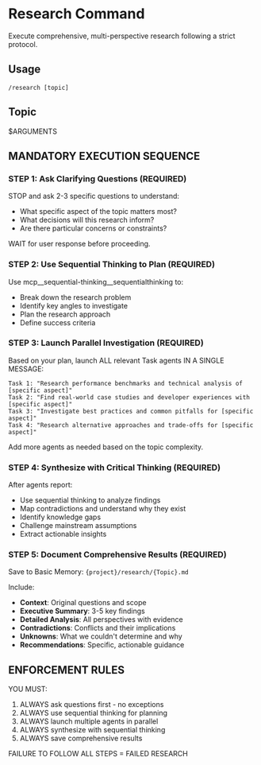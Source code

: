 # Research Command

Execute comprehensive, multi-perspective research following a strict protocol.

## Usage
```
/research [topic]
```

## Topic
$ARGUMENTS

## MANDATORY EXECUTION SEQUENCE

### STEP 1: Ask Clarifying Questions (REQUIRED)
STOP and ask 2-3 specific questions to understand:
- What specific aspect of the topic matters most?
- What decisions will this research inform?
- Are there particular concerns or constraints?

WAIT for user response before proceeding.

### STEP 2: Use Sequential Thinking to Plan (REQUIRED)
Use mcp__sequential-thinking__sequentialthinking to:
- Break down the research problem
- Identify key angles to investigate
- Plan the research approach
- Define success criteria

### STEP 3: Launch Parallel Investigation (REQUIRED)
Based on your plan, launch ALL relevant Task agents IN A SINGLE MESSAGE:

```
Task 1: "Research performance benchmarks and technical analysis of [specific aspect]"
Task 2: "Find real-world case studies and developer experiences with [specific aspect]"
Task 3: "Investigate best practices and common pitfalls for [specific aspect]"
Task 4: "Research alternative approaches and trade-offs for [specific aspect]"
```

Add more agents as needed based on the topic complexity.

### STEP 4: Synthesize with Critical Thinking (REQUIRED)
After agents report:
- Use sequential thinking to analyze findings
- Map contradictions and understand why they exist
- Identify knowledge gaps
- Challenge mainstream assumptions
- Extract actionable insights

### STEP 5: Document Comprehensive Results (REQUIRED)
Save to Basic Memory: `{project}/research/{Topic}.md`

Include:
- **Context**: Original questions and scope
- **Executive Summary**: 3-5 key findings
- **Detailed Analysis**: All perspectives with evidence
- **Contradictions**: Conflicts and their implications
- **Unknowns**: What we couldn't determine and why
- **Recommendations**: Specific, actionable guidance

## ENFORCEMENT RULES

YOU MUST:
1. ALWAYS ask questions first - no exceptions
2. ALWAYS use sequential thinking for planning
3. ALWAYS launch multiple agents in parallel
4. ALWAYS synthesize with sequential thinking
5. ALWAYS save comprehensive results

FAILURE TO FOLLOW ALL STEPS = FAILED RESEARCH